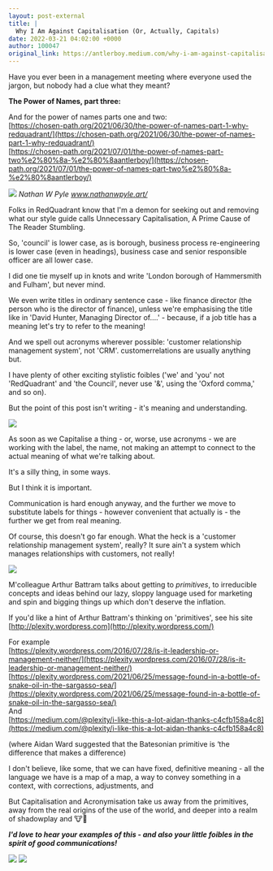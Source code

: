 ```yaml
---
layout: post-external
title: |
  Why I Am Against Capitalisation (Or, Actually, Capitals)
date: 2022-03-21 04:02:00 +0000
author: 100047
original_link: https://antlerboy.medium.com/why-i-am-against-capitalisation-or-actually-capitals-bd1c81380d93?source=rss-97852f5a56ae------2
---
```


Have you ever been in a management meeting where everyone used the jargon, but nobody had a clue what they meant?

**The Power of Names, part three:**

And for the power of names parts one and two:  
[https://chosen-path.org/2021/06/30/the-power-of-names-part-1-why-redquadrant/](https://chosen-path.org/2021/06/30/the-power-of-names-part-1-why-redquadrant/)  
[https://chosen-path.org/2021/07/01/the-power-of-names-part-two%e2%80%8a-%e2%80%8aantlerboy/](https://chosen-path.org/2021/07/01/the-power-of-names-part-two%e2%80%8a-%e2%80%8aantlerboy/)

![](https://cdn-images-1.medium.com/max/1024/0*vDJXV4CZtBToYSuw)
_Nathan W Pyle www.nathanwpyle.art/_

Folks in RedQuadrant know that I'm a demon for seeking out and removing what our style guide calls Unnecessary Capitalisation, A Prime Cause of The Reader Stumbling.

So, 'council' is lower case, as is borough, business process re-engineering is lower case (even in headings), business case and senior responsible officer are all lower case.

I did one tie myself up in knots and write 'London borough of Hammersmith and Fulham', but never mind.

We even write titles in ordinary sentence case - like finance director (the person who is the director of finance), unless we're emphasising the title like in 'David Hunter, Managing Director of….' - because, if a job title has a meaning let's try to refer to the meaning!

And we spell out acronyms wherever possible: 'customer relationship management system', not 'CRM'. customerrelations are usually anything but.

I have plenty of other exciting stylistic foibles ('we' and 'you' not 'RedQuadrant' and 'the Council', never use '&', using the 'Oxford comma,' and so on).

But the point of this post isn't writing - it's meaning and understanding.

![](https://cdn-images-1.medium.com/max/694/1*QNjgUXi3xHqSIUkE9j8jcg.jpeg)

As soon as we Capitalise a thing - or, worse, use acronyms - we are working with the label, the name, not making an attempt to connect to the actual meaning of what we're talking about.

It's a silly thing, in some ways.

But I think it is important.

Communication is hard enough anyway, and the further we move to substitute labels for things - however convenient that actually is - the further we get from real meaning.

Of course, this doesn't go far enough. What the heck is a 'customer relationship management system', really? It sure ain't a system which manages relationships with customers, not really!

![](https://cdn-images-1.medium.com/max/810/1*NzgAJxkcpLdJVdq2R0v_SQ.jpeg)

M'colleague Arthur Battram talks about getting to _primitives_, to irreducible concepts and ideas behind our lazy, sloppy language used for marketing and spin and bigging things up which don't deserve the inflation.

If you'd like a hint of Arthur Battram's thinking on 'primitives', see his site [http://plexity.wordpress.com](http://plexity.wordpress.com/)

For example  
[https://plexity.wordpress.com/2016/07/28/is-it-leadership-or-management-neither/](https://plexity.wordpress.com/2016/07/28/is-it-leadership-or-management-neither/)  
[https://plexity.wordpress.com/2021/06/25/message-found-in-a-bottle-of-snake-oil-in-the-sargasso-sea/](https://plexity.wordpress.com/2021/06/25/message-found-in-a-bottle-of-snake-oil-in-the-sargasso-sea/)  
And  
[https://medium.com/@plexity/i-like-this-a-lot-aidan-thanks-c4cfb158a4c8](https://medium.com/@plexity/i-like-this-a-lot-aidan-thanks-c4cfb158a4c8)

(where Aidan Ward suggested that the Batesonian primitive is ‘the difference that makes a difference)

I don't believe, like some, that we can have fixed, definitive meaning - all the language we have is a map of a map, a way to convey something in a context, with corrections, adjustments, and

But Capitalisation and Acronymisation take us away from the primitives, away from the real origins of the use of the world, and deeper into a realm of shadowplay and 🐮💩

**_I'd love to hear your examples of this - and also your little foibles in the spirit of good communications!_**

![](https://cdn-images-1.medium.com/max/1024/1*76LgF_EbJ39fZl71tOY9qg.jpeg)
 ![](https://medium.com/_/stat?event=post.clientViewed&referrerSource=full_rss&postId=bd1c81380d93)
